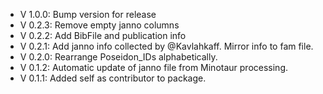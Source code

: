 - V 1.0.0: Bump version for release
- V 0.2.3: Remove empty janno columns
- V 0.2.2: Add BibFile and publication info
- V 0.2.1: Add janno info collected by @Kavlahkaff. Mirror info to fam file.
- V 0.2.0: Rearrange Poseidon_IDs alphabetically.
- V 0.1.2: Automatic update of janno file from Minotaur processing.
- V 0.1.1: Added self as contributor to package.
